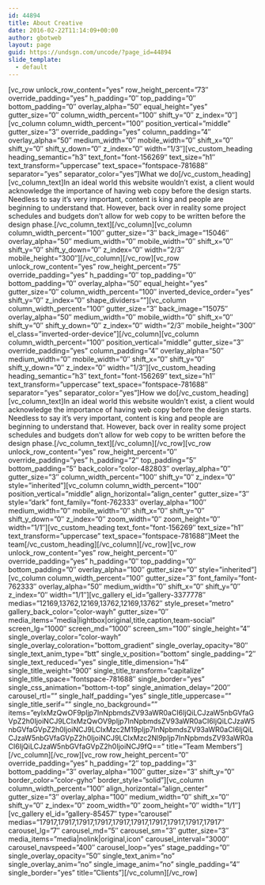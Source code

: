 ```yaml
---
id: 44894
title: About Creative
date: 2016-02-22T11:14:09+00:00
author: gbotweb
layout: page
guid: https://undsgn.com/uncode/?page_id=44894
slide_template:
  - default
---
```

\[vc\_row unlock\_row\_content=&#8221;yes&#8221; row\_height\_percent=&#8221;73&#8243; override\_padding=&#8221;yes&#8221; h\_padding=&#8221;0&#8243; top\_padding=&#8221;0&#8243; bottom\_padding=&#8221;0&#8243; overlay\_alpha=&#8221;50&#8243; equal\_height=&#8221;yes&#8221; gutter\_size=&#8221;0&#8243; column\_width\_percent=&#8221;100&#8243; shift\_y=&#8221;0&#8243; z\_index=&#8221;0&#8243;\]\[vc\_column column\_width\_percent=&#8221;100&#8243; position\_vertical=&#8221;middle&#8221; gutter\_size=&#8221;3&#8243; override\_padding=&#8221;yes&#8221; column\_padding=&#8221;4&#8243; overlay\_alpha=&#8221;50&#8243; medium\_width=&#8221;0&#8243; mobile\_width=&#8221;0&#8243; shift\_x=&#8221;0&#8243; shift\_y=&#8221;0&#8243; shift\_y\_down=&#8221;0&#8243; z\_index=&#8221;0&#8243; width=&#8221;1/3&#8243;\]\[vc\_custom\_heading heading\_semantic=&#8221;h3&#8243; text\_font=&#8221;font-156269&#8243; text\_size=&#8221;h1&#8243; text\_transform=&#8221;uppercase&#8221; text\_space=&#8221;fontspace-781688&#8243; separator=&#8221;yes&#8221; separator\_color=&#8221;yes&#8221;]What we do[/vc\_custom\_heading\]\[vc\_column\_text\]In an ideal world this website wouldn’t exist, a client would acknowledge the importance of having web copy before the design starts. Needless to say it’s very important, content is king and people are beginning to understand that. However, back over in reality some project schedules and budgets don’t allow for web copy to be written before the design phase.\[/vc\_column\_text\]\[/vc\_column\]\[vc\_column column\_width\_percent=&#8221;100&#8243; gutter\_size=&#8221;3&#8243; back\_image=&#8221;15046&#8243; overlay\_alpha=&#8221;50&#8243; medium\_width=&#8221;0&#8243; mobile\_width=&#8221;0&#8243; shift\_x=&#8221;0&#8243; shift\_y=&#8221;0&#8243; shift\_y\_down=&#8221;0&#8243; z\_index=&#8221;0&#8243; width=&#8221;2/3&#8243; mobile\_height=&#8221;300&#8243;\]\[/vc\_column\]\[/vc\_row\]\[vc\_row unlock\_row\_content=&#8221;yes&#8221; row\_height\_percent=&#8221;75&#8243; override\_padding=&#8221;yes&#8221; h\_padding=&#8221;0&#8243; top\_padding=&#8221;0&#8243; bottom\_padding=&#8221;0&#8243; overlay\_alpha=&#8221;50&#8243; equal\_height=&#8221;yes&#8221; gutter\_size=&#8221;0&#8243; column\_width\_percent=&#8221;100&#8243; inverted\_device\_order=&#8221;yes&#8221; shift\_y=&#8221;0&#8243; z\_index=&#8221;0&#8243; shape\_dividers=&#8221;&#8221;\]\[vc\_column column\_width\_percent=&#8221;100&#8243; gutter\_size=&#8221;3&#8243; back\_image=&#8221;15075&#8243; overlay\_alpha=&#8221;50&#8243; medium\_width=&#8221;0&#8243; mobile\_width=&#8221;0&#8243; shift\_x=&#8221;0&#8243; shift\_y=&#8221;0&#8243; shift\_y\_down=&#8221;0&#8243; z\_index=&#8221;0&#8243; width=&#8221;2/3&#8243; mobile\_height=&#8221;300&#8243; el\_class=&#8221;inverted-order-device&#8221;\]\[/vc\_column\]\[vc\_column column\_width\_percent=&#8221;100&#8243; position\_vertical=&#8221;middle&#8221; gutter\_size=&#8221;3&#8243; override\_padding=&#8221;yes&#8221; column\_padding=&#8221;4&#8243; overlay\_alpha=&#8221;50&#8243; medium\_width=&#8221;0&#8243; mobile\_width=&#8221;0&#8243; shift\_x=&#8221;0&#8243; shift\_y=&#8221;0&#8243; shift\_y\_down=&#8221;0&#8243; z\_index=&#8221;0&#8243; width=&#8221;1/3&#8243;\]\[vc\_custom\_heading heading\_semantic=&#8221;h3&#8243; text\_font=&#8221;font-156269&#8243; text\_size=&#8221;h1&#8243; text\_transform=&#8221;uppercase&#8221; text\_space=&#8221;fontspace-781688&#8243; separator=&#8221;yes&#8221; separator\_color=&#8221;yes&#8221;\]How we do\[/vc\_custom\_heading\]\[vc\_column\_text\]In an ideal world this website wouldn’t exist, a client would acknowledge the importance of having web copy before the design starts. Needless to say it’s very important, content is king and people are beginning to understand that. However, back over in reality some project schedules and budgets don’t allow for web copy to be written before the design phase.\[/vc\_column\_text\]\[/vc\_column\]\[/vc\_row\]\[vc\_row unlock\_row\_content=&#8221;yes&#8221; row\_height\_percent=&#8221;0&#8243; override\_padding=&#8221;yes&#8221; h\_padding=&#8221;2&#8243; top\_padding=&#8221;5&#8243; bottom\_padding=&#8221;5&#8243; back\_color=&#8221;color-482803&#8243; overlay\_alpha=&#8221;0&#8243; gutter\_size=&#8221;3&#8243; column\_width\_percent=&#8221;100&#8243; shift\_y=&#8221;0&#8243; z\_index=&#8221;0&#8243; style=&#8221;inherited&#8221;\]\[vc\_column column\_width\_percent=&#8221;100&#8243; position\_vertical=&#8221;middle&#8221; align\_horizontal=&#8221;align\_center&#8221; gutter\_size=&#8221;3&#8243; style=&#8221;dark&#8221; font\_family=&#8221;font-762333&#8243; overlay\_alpha=&#8221;100&#8243; medium\_width=&#8221;0&#8243; mobile\_width=&#8221;0&#8243; shift\_x=&#8221;0&#8243; shift\_y=&#8221;0&#8243; shift\_y\_down=&#8221;0&#8243; z\_index=&#8221;0&#8243; zoom\_width=&#8221;0&#8243; zoom\_height=&#8221;0&#8243; width=&#8221;1/1&#8243;\]\[vc\_custom\_heading text\_font=&#8221;font-156269&#8243; text\_size=&#8221;h1&#8243; text\_transform=&#8221;uppercase&#8221; text\_space=&#8221;fontspace-781688&#8243;\]Meet the team\[/vc\_custom\_heading\]\[/vc\_column\]\[/vc\_row\]\[vc\_row unlock\_row\_content=&#8221;yes&#8221; row\_height\_percent=&#8221;0&#8243; override\_padding=&#8221;yes&#8221; h\_padding=&#8221;0&#8243; top\_padding=&#8221;0&#8243; bottom\_padding=&#8221;0&#8243; overlay\_alpha=&#8221;100&#8243; gutter\_size=&#8221;0&#8243; style=&#8221;inherited&#8221;\]\[vc\_column column\_width\_percent=&#8221;100&#8243; gutter\_size=&#8221;3&#8243; font\_family=&#8221;font-762333&#8243; overlay\_alpha=&#8221;50&#8243; medium\_width=&#8221;0&#8243; shift\_x=&#8221;0&#8243; shift\_y=&#8221;0&#8243; z\_index=&#8221;0&#8243; width=&#8221;1/1&#8243;\]\[vc\_gallery el\_id=&#8221;gallery-3377778&#8243; medias=&#8221;12169,13762,12169,13762,12169,13762&#8243; style\_preset=&#8221;metro&#8221; gallery\_back\_color=&#8221;color-wayh&#8221; gutter\_size=&#8221;0&#8243; media\_items=&#8221;media|lightbox|original,title,caption,team-social&#8221; screen\_lg=&#8221;1000&#8243; screen\_md=&#8221;1000&#8243; screen\_sm=&#8221;100&#8243; single\_height=&#8221;4&#8243; single\_overlay\_color=&#8221;color-wayh&#8221; single\_overlay\_coloration=&#8221;bottom\_gradient&#8221; single\_overlay\_opacity=&#8221;80&#8243; single\_text\_anim\_type=&#8221;btt&#8221; single\_v\_position=&#8221;bottom&#8221; single\_padding=&#8221;2&#8243; single\_text\_reduced=&#8221;yes&#8221; single\_title\_dimension=&#8221;h4&#8243; single\_title\_weight=&#8221;900&#8243; single\_title\_transform=&#8221;capitalize&#8221; single\_title\_space=&#8221;fontspace-781688&#8243; single\_border=&#8221;yes&#8221; single\_css\_animation=&#8221;bottom-t-top&#8221; single\_animation\_delay=&#8221;200&#8243; carousel\_rtl=&#8221;&#8221; single\_half\_padding=&#8221;yes&#8221; single\_title\_uppercase=&#8221;&#8221; single\_title\_serif=&#8221;&#8221; single\_no\_background=&#8221;&#8221; items=&#8221;eyIxMzQwOF9pIjp7InNpbmdsZV93aWR0aCI6IjQiLCJzaW5nbGVfaGVpZ2h0IjoiNCJ9LCIxMzQwOV9pIjp7InNpbmdsZV93aWR0aCI6IjQiLCJzaW5nbGVfaGVpZ2h0IjoiNCJ9LCIxMzc2M19pIjp7InNpbmdsZV93aWR0aCI6IjQiLCJzaW5nbGVfaGVpZ2h0IjoiNCJ9LCIxMzc2Nl9pIjp7InNpbmdsZV93aWR0aCI6IjQiLCJzaW5nbGVfaGVpZ2h0IjoiNCJ9fQ==&#8221; title=&#8221;Team Members&#8221;\]\[/vc\_column\]\[/vc\_row\]\[vc\_row row\_height\_percent=&#8221;0&#8243; override\_padding=&#8221;yes&#8221; h\_padding=&#8221;2&#8243; top\_padding=&#8221;3&#8243; bottom\_padding=&#8221;3&#8243; overlay\_alpha=&#8221;100&#8243; gutter\_size=&#8221;3&#8243; shift\_y=&#8221;0&#8243; border\_color=&#8221;color-gyho&#8221; border\_style=&#8221;solid&#8221;\]\[vc\_column column\_width\_percent=&#8221;100&#8243; align\_horizontal=&#8221;align\_center&#8221; gutter\_size=&#8221;3&#8243; overlay\_alpha=&#8221;100&#8243; medium\_width=&#8221;0&#8243; shift\_x=&#8221;0&#8243; shift\_y=&#8221;0&#8243; z\_index=&#8221;0&#8243; zoom\_width=&#8221;0&#8243; zoom\_height=&#8221;0&#8243; width=&#8221;1/1&#8243;\]\[vc\_gallery el\_id=&#8221;gallery-85457&#8243; type=&#8221;carousel&#8221; medias=&#8221;17917,17917,17917,17917,17917,17917,17917,17917,17917,17917&#8243; carousel\_lg=&#8221;7&#8243; carousel\_md=&#8221;5&#8243; carousel\_sm=&#8221;3&#8243; gutter\_size=&#8221;3&#8243; media\_items=&#8221;media|nolink|original,icon&#8221; carousel\_interval=&#8221;3000&#8243; carousel\_navspeed=&#8221;400&#8243; carousel\_loop=&#8221;yes&#8221; stage\_padding=&#8221;0&#8243; single\_overlay\_opacity=&#8221;50&#8243; single\_text\_anim=&#8221;no&#8221; single\_overlay\_anim=&#8221;no&#8221; single\_image\_anim=&#8221;no&#8221; single\_padding=&#8221;4&#8243; single\_border=&#8221;yes&#8221; title=&#8221;Clients&#8221;\]\[/vc\_column\][/vc_row]